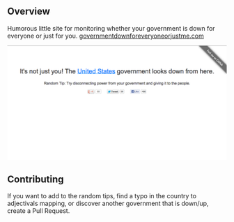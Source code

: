 ## Overview

Humorous little site for monitoring whether your government is down for everyone or just for you. [governmentdownforeveryoneorjustme.com](http://governmentdownforeveryoneorjustme.com)

![screenshot](https://github.com/dghubble/govdownjustme/raw/master/screenshot.png)

## Contributing

If you want to add to the random tips, find a typo in the country to adjectivals mapping, or discover another government that is down/up, create a Pull Request.